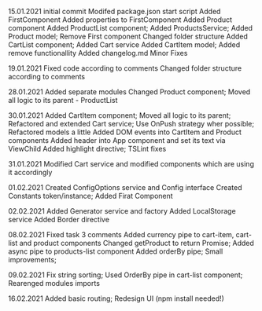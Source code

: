 15.01.2021
initial commit
Modifed package.json start script
Added FirstComponent
Added properties to FirstComponent
Added Product component
Added ProductList component; Added ProductsService; Added Product model; Remove First component
Changed folder structure
Added CartList component; Added Cart service
Added CartItem model; Added remove functionallity
Added changelog.md
Minor Fixes

19.01.2021
Fixed code according to comments
Changed folder structure according to comments

28.01.2021
Added separate modules
Changed Product component; Moved all logic to its parent - ProductList

30.01.2021
Added CartItem component; Moved all logic to its parent; Refactored and extended Cart service; Use OnPush strategy wher possible; Refactored models a little
Added DOM events into CartItem and Product components
Added header into App component and set its text via ViewChild
Added highlight directive; TSLint fixes

31.01.2021
Modified Cart service and modified components which are using it accordingly

01.02.2021
Created ConfigOptions service and Config interface
Created Constants token/instance; Added Firat Component

02.02.2021
Added Generator service and factory
Added LocalStorage service
Added Border directive

08.02.2021
Fixed task 3 comments
Added currency pipe to cart-item, cart-list and product components
Changed getProduct to return Promise; Added async pipe to products-list component
Added orderBy pipe; Small improvements;

09.02.2021
Fix string sorting; Used OrderBy pipe in cart-list component; Rearenged modules imports

16.02.2021
Added basic routing; Redesign UI (npm install needed!)